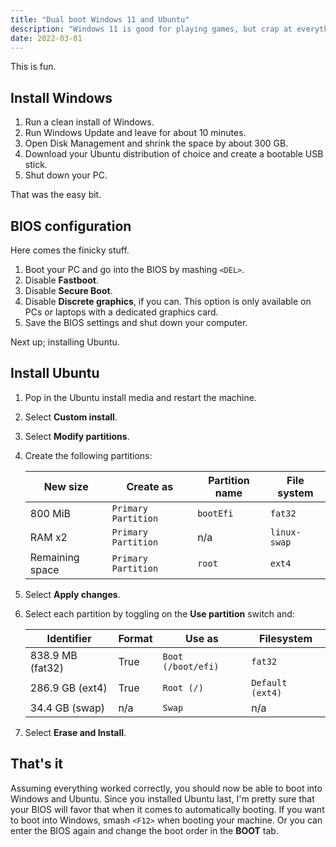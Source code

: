```yaml
---
title: "Dual boot Windows 11 and Ubuntu"
description: "Windows 11 is good for playing games, but crap at everything else. Ubuntu is good for development, but crap for playing games. So it's time to dual-boot! Unfortunately, Windows and Ubuntu don't play nicely together, so there's a few things we need to do so we can't get them both installed."
date: 2022-03-01
---
```


This is fun.

## Install Windows

1. Run a clean install of Windows.
1. Run Windows Update and leave for about 10 minutes.
1. Open Disk Management and shrink the space by about 300 GB.
1. Download your Ubuntu distribution of choice and create a bootable USB stick.
1. Shut down your PC.

That was the easy bit.

## BIOS configuration

Here comes the finicky stuff.

1. Boot your PC and go into the BIOS by mashing `<DEL>`.
1. Disable **Fastboot**.
1. Disable **Secure Boot**.
1. Disable **Discrete graphics**, if you can. This option is only available on PCs or laptops with a dedicated graphics card.
1. Save the BIOS settings and shut down your computer.

Next up; installing Ubuntu.

## Install Ubuntu

1. Pop in the Ubuntu install media and restart the machine.
1. Select **Custom install**.
1. Select **Modify partitions**.
1. Create the following partitions:

    | New size | Create as | Partition name | File system |
    | --- | --- | --- | --- |
    | 800 MiB | `Primary Partition` | `bootEfi` | `fat32` |
    | RAM x2 | `Primary Partition` | n/a | `linux-swap` |
    | Remaining space | `Primary Partition` | `root` | `ext4` |

1. Select **Apply changes**.
1. Select each partition by toggling on the **Use partition** switch and:

    | Identifier | Format | Use as | Filesystem |
    | --- | --- | --- | --- |
    | 838.9 MB (fat32) | True | `Boot (/boot/efi)` | `fat32` |
    | 286.9 GB (ext4) | True | `Root (/)` | `Default (ext4)` |
    | 34.4 GB (swap) | n/a | `Swap` | n/a |

1. Select **Erase and Install**.

## That's it

Assuming everything worked correctly, you should now be able to boot into Windows and Ubuntu. Since you installed Ubuntu last, I'm pretty sure that your BIOS will favor that when it comes to automatically booting. If you want to boot into Windows, smash `<F12>` when booting your machine. Or you can enter the BIOS again and change the boot order in the **BOOT** tab.
